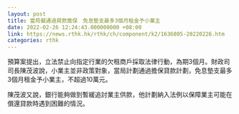 ```yaml
---
layout: post
title: 當局擬通過貸款擔保　免息墊支最多3個月租金予小業主
date: 2022-02-26 12:24:43.000000000 +08:00
link: https://news.rthk.hk/rthk/ch/component/k2/1636005-20220226.htm
categories: rthk
---
```


預算案提出，立法禁止向指定行業的欠租商戶採取法律行動，為期3個月。財政司司長陳茂波說，小業主並非政策對象，當局計劃通過擔保貸款計劃，免息墊支最多3個月租金予小業主，不超過10萬元。

陳茂波又說，銀行能夠做到暫緩追討業主供款，他計劃納入法例以保障業主可能在償還貸款時遇到困難的情況。
